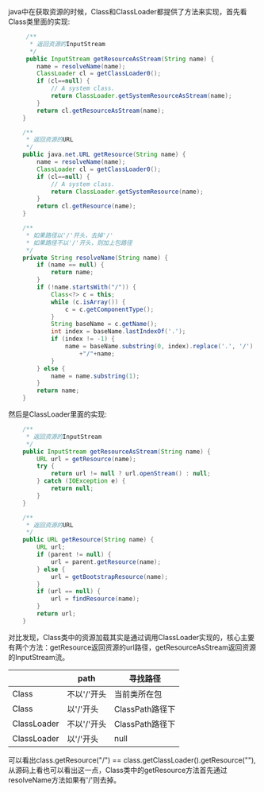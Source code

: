 java中在获取资源的时候，Class和ClassLoader都提供了方法来实现，首先看Class类里面的实现:
```java
     /**
      * 返回资源的InputStream
      */
     public InputStream getResourceAsStream(String name) {
        name = resolveName(name);
        ClassLoader cl = getClassLoader0();
        if (cl==null) {
            // A system class.
            return ClassLoader.getSystemResourceAsStream(name);
        }
        return cl.getResourceAsStream(name);
    }

    /**
     * 返回资源的URL
     */
    public java.net.URL getResource(String name) {
        name = resolveName(name);
        ClassLoader cl = getClassLoader0();
        if (cl==null) {
            // A system class.
            return ClassLoader.getSystemResource(name);
        }
        return cl.getResource(name);
    }

    /**
     * 如果路径以'/'开头，去掉'/'
     * 如果路径不以'/'开头，则加上包路径
     */
    private String resolveName(String name) {
        if (name == null) {
            return name;
        }
        if (!name.startsWith("/")) {
            Class<?> c = this;
            while (c.isArray()) {
                c = c.getComponentType();
            }
            String baseName = c.getName();
            int index = baseName.lastIndexOf('.');
            if (index != -1) {
                name = baseName.substring(0, index).replace('.', '/')
                    +"/"+name;
            }
        } else {
            name = name.substring(1);
        }
        return name;
    }
```
然后是ClassLoader里面的实现:
```java
    /**
     * 返回资源的InputStream
     */
    public InputStream getResourceAsStream(String name) {
        URL url = getResource(name);
        try {
            return url != null ? url.openStream() : null;
        } catch (IOException e) {
            return null;
        }
    }

    /**
     * 返回资源的URL
     */
    public URL getResource(String name) {
        URL url;
        if (parent != null) {
            url = parent.getResource(name);
        } else {
            url = getBootstrapResource(name);
        }
        if (url == null) {
            url = findResource(name);
        }
        return url;
    }
```
对比发现，Class类中的资源加载其实是通过调用ClassLoader实现的，核心主要有两个方法：getResource返回资源的url路径，getResourceAsStream返回资源的InputStream流。

|   |path|寻找路径|
|---|---|---|
|Class|不以'/'开头|当前类所在包|
|Class|以'/'开头|ClassPath路径下|
|ClassLoader|不以'/'开头|ClassPath路径下|
|ClassLoader|以'/'开头|null|

可以看出class.getResource("/") == class.getClassLoader().getResource(""),从源码上看也可以看出这一点，Class类中的getResource方法首先通过resolveName方法如果有'/'则去掉。
